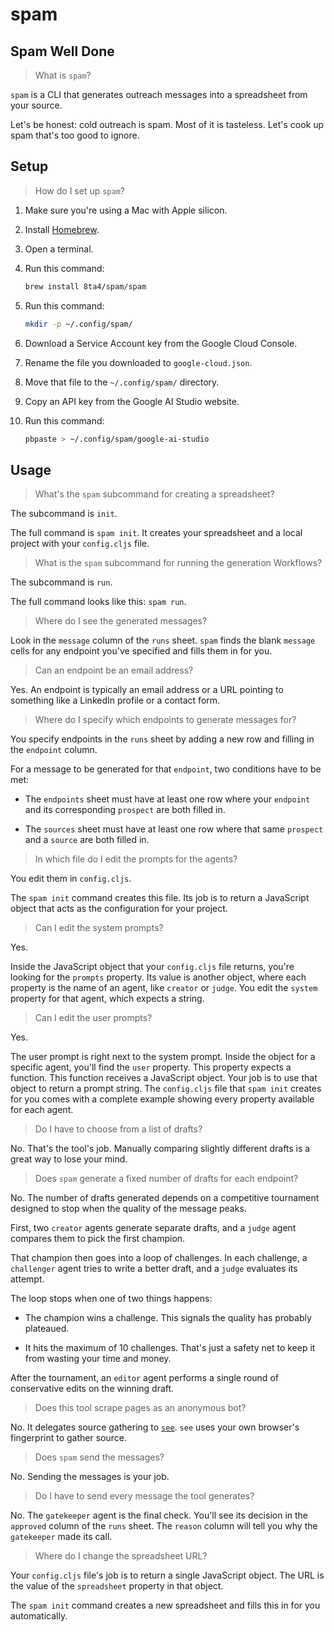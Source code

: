 # spam

## Spam Well Done

> What is `spam`?

`spam` is a CLI that generates outreach messages into a spreadsheet from your source.

Let's be honest: cold outreach is spam. Most of it is tasteless. Let's cook up spam that's too good to ignore.

## Setup

> How do I set up `spam`?

1. Make sure you're using a Mac with Apple silicon.

1. Install [Homebrew](https://brew.sh/#install).

1. Open a terminal.

1. Run this command:
   ```bash
   brew install 8ta4/spam/spam
   ```

1. Run this command:
   ```bash
   mkdir -p ~/.config/spam/
   ```

1. Download a Service Account key from the Google Cloud Console.

1. Rename the file you downloaded to `google-cloud.json`.

1. Move that file to the `~/.config/spam/` directory.

1. Copy an API key from the Google AI Studio website.

1. Run this command:
   ```bash
   pbpaste > ~/.config/spam/google-ai-studio
   ```

## Usage

> What's the `spam` subcommand for creating a spreadsheet?

The subcommand is `init`.

The full command is `spam init`. It creates your spreadsheet and a local project with your `config.cljs` file.

> What is the `spam` subcommand for running the generation Workflows?

The subcommand is `run`.

The full command looks like this: `spam run`.

> Where do I see the generated messages?

Look in the `message` column of the `runs` sheet. `spam` finds the blank `message` cells for any endpoint you've specified and fills them in for you.

> Can an endpoint be an email address?

Yes. An endpoint is typically an email address or a URL pointing to something like a LinkedIn profile or a contact form.

> Where do I specify which endpoints to generate messages for?

You specify endpoints in the `runs` sheet by adding a new row and filling in the `endpoint` column.

For a message to be generated for that `endpoint`, two conditions have to be met:

- The `endpoints` sheet must have at least one row where your `endpoint` and its corresponding `prospect` are both filled in.

- The `sources` sheet must have at least one row where that same `prospect` and a `source` are both filled in.

> In which file do I edit the prompts for the agents?

You edit them in `config.cljs`.

The `spam init` command creates this file. Its job is to return a JavaScript object that acts as the configuration for your project.

> Can I edit the system prompts?

Yes.

Inside the JavaScript object that your `config.cljs` file returns, you're looking for the `prompts` property. Its value is another object, where each property is the name of an agent, like `creator` or `judge`. You edit the `system` property for that agent, which expects a string.

> Can I edit the user prompts?

Yes.

The user prompt is right next to the system prompt. Inside the object for a specific agent, you'll find the `user` property. This property expects a function. This function receives a JavaScript object. Your job is to use that object to return a prompt string. The `config.cljs` file that `spam init` creates for you comes with a complete example showing every property available for each agent.

> Do I have to choose from a list of drafts?

No. That's the tool's job. Manually comparing slightly different drafts is a great way to lose your mind.

> Does `spam` generate a fixed number of drafts for each endpoint?

No. The number of drafts generated depends on a competitive tournament designed to stop when the quality of the message peaks.

First, two `creator` agents generate separate drafts, and a `judge` agent compares them to pick the first champion.

That champion then goes into a loop of challenges. In each challenge, a `challenger` agent tries to write a better draft, and a `judge` evaluates its attempt.

The loop stops when one of two things happens:

- The champion wins a challenge. This signals the quality has probably plateaued.

- It hits the maximum of 10 challenges. That's just a safety net to keep it from wasting your time and money.

After the tournament, an `editor` agent performs a single round of conservative edits on the winning draft.

> Does this tool scrape pages as an anonymous bot?

No. It delegates source gathering to [`see`](https://github.com/8ta4/see). `see` uses your own browser's fingerprint to gather source.

> Does `spam` send the messages?

No. Sending the messages is your job.

> Do I have to send every message the tool generates?

No. The `gatekeeper` agent is the final check. You'll see its decision in the `approved` column of the `runs` sheet. The `reason` column will tell you why the `gatekeeper` made its call.

> Where do I change the spreadsheet URL?

Your `config.cljs` file's job is to return a single JavaScript object. The URL is the value of the `spreadsheet` property in that object.

The `spam init` command creates a new spreadsheet and fills this in for you automatically.

